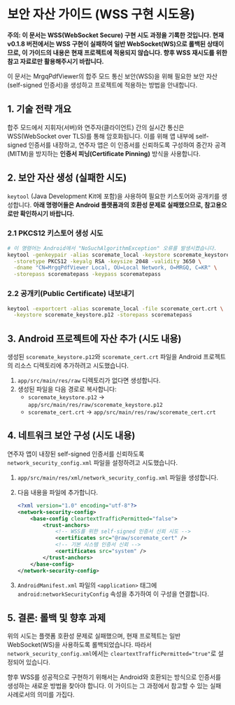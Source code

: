 # 보안 자산 가이드 (WSS 구현 시도용)

**주의: 이 문서는 WSS(WebSocket Secure) 구현 시도 과정을 기록한 것입니다. 현재 v0.1.8 버전에서는 WSS 구현이 실패하여 일반 WebSocket(WS)으로 롤백된 상태이므로, 이 가이드의 내용은 현재 프로젝트에 적용되지 않습니다. 향후 WSS 재시도를 위한 참고 자료로만 활용해주시기 바랍니다.**

이 문서는 MrgqPdfViewer의 합주 모드 통신 보안(WSS)을 위해 필요한 보안 자산(self-signed 인증서)을 생성하고 프로젝트에 적용하는 방법을 안내합니다.

## 1. 기술 전략 개요

합주 모드에서 지휘자(서버)와 연주자(클라이언트) 간의 실시간 통신은 WSS(WebSocket over TLS)를 통해 암호화됩니다. 이를 위해 앱 내부에 self-signed 인증서를 내장하고, 연주자 앱은 이 인증서를 신뢰하도록 구성하여 중간자 공격(MITM)을 방지하는 **인증서 피닝(Certificate Pinning)** 방식을 사용합니다.

## 2. 보안 자산 생성 (실패한 시도)

`keytool` (Java Development Kit에 포함)을 사용하여 필요한 키스토어와 공개키를 생성합니다. **아래 명령어들은 Android 플랫폼과의 호환성 문제로 실패했으므로, 참고용으로만 확인하시기 바랍니다.**

### 2.1 PKCS12 키스토어 생성 시도

```bash
# 이 명령어는 Android에서 "NoSuchAlgorithmException" 오류를 발생시켰습니다.
keytool -genkeypair -alias scoremate_local -keystore scoremate_keystore.p12 \
  -storetype PKCS12 -keyalg RSA -keysize 2048 -validity 3650 \
  -dname "CN=MrgqPdfViewer Local, OU=Local Network, O=MRGQ, C=KR" \
  -storepass scorematepass -keypass scorematepass
```

### 2.2 공개키(Public Certificate) 내보내기

```bash
keytool -exportcert -alias scoremate_local -file scoremate_cert.crt \
  -keystore scoremate_keystore.p12 -storepass scorematepass
```

## 3. Android 프로젝트에 자산 추가 (시도 내용)

생성된 `scoremate_keystore.p12`와 `scoremate_cert.crt` 파일을 Android 프로젝트의 리소스 디렉토리에 추가하려고 시도했습니다.

1.  `app/src/main/res/raw` 디렉토리가 없다면 생성합니다.
2.  생성된 파일을 다음 경로로 복사합니다:
    *   `scoremate_keystore.p12` → `app/src/main/res/raw/scoremate_keystore.p12`
    *   `scoremate_cert.crt` → `app/src/main/res/raw/scoremate_cert.crt`

## 4. 네트워크 보안 구성 (시도 내용)

연주자 앱이 내장된 self-signed 인증서를 신뢰하도록 `network_security_config.xml` 파일을 설정하려고 시도했습니다.

1.  `app/src/main/res/xml/network_security_config.xml` 파일을 생성합니다.
2.  다음 내용을 파일에 추가합니다.

    ```xml
    <?xml version="1.0" encoding="utf-8"?>
    <network-security-config>
        <base-config cleartextTrafficPermitted="false">
            <trust-anchors>
                <!-- WSS를 위한 self-signed 인증서 신뢰 시도 -->
                <certificates src="@raw/scoremate_cert" />
                <!-- 기본 시스템 인증서 신뢰 -->
                <certificates src="system" />
            </trust-anchors>
        </base-config>
    </network-security-config>
    ```

3.  `AndroidManifest.xml` 파일의 `<application>` 태그에 `android:networkSecurityConfig` 속성을 추가하여 이 구성을 연결합니다.

## 5. 결론: 롤백 및 향후 과제

위의 시도는 플랫폼 호환성 문제로 실패했으며, 현재 프로젝트는 일반 WebSocket(WS)을 사용하도록 롤백되었습니다. 따라서 `network_security_config.xml`에서는 `cleartextTrafficPermitted="true"`로 설정되어 있습니다.

향후 WSS를 성공적으로 구현하기 위해서는 Android와 호환되는 방식으로 인증서를 생성하는 새로운 방법을 찾아야 합니다. 이 가이드는 그 과정에서 참고할 수 있는 실패 사례로서의 의미를 가집다.
